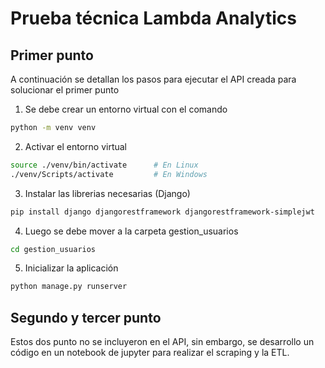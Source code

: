 # Prueba técnica Lambda Analytics

## Primer punto

A continuación se detallan los pasos para ejecutar el API creada para solucionar el primer punto

1. Se debe crear un entorno virtual con el comando
```bash
python -m venv venv
```
2. Activar el entorno virtual
```bash
source ./venv/bin/activate      # En Linux
./venv/Scripts/activate         # En Windows
```
3. Instalar las librerias necesarias (Django)
```bash
pip install django djangorestframework djangorestframework-simplejwt 
```
4. Luego se debe mover a la carpeta gestion_usuarios
```bash
cd gestion_usuarios
```
5. Inicializar la aplicación
```bash
python manage.py runserver
```

## Segundo y tercer punto

Estos dos punto no se incluyeron en el API, sin embargo, se desarrollo un código en un notebook de jupyter para realizar el scraping y la ETL.
